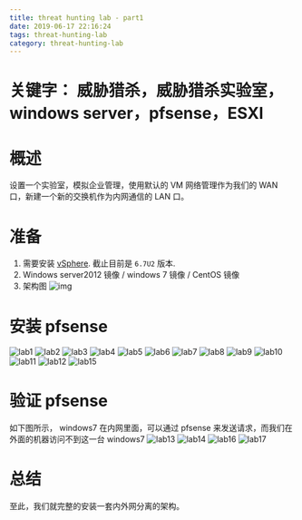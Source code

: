 ```yaml
---
title: threat hunting lab - part1  
date: 2019-06-17 22:16:24
tags: threat-hunting-lab
category: threat-hunting-lab
---
```

# 关键字： 威胁猎杀，威胁猎杀实验室，windows server，pfsense，ESXI
# 概述
设置一个实验室，模拟企业管理，使用默认的 VM 网络管理作为我们的 WAN 口，新建一个新的交换机作为内网通信的 LAN 口。

# 准备
1. 需要安装 [vSphere](https://my.vmware.com/cn/group/vmware/details?downloadGroup=ESXI67U2&productId=742&rPId=33333#errorCheckDiv). 截止目前是 `6.7U2` 版本. 
2. Windows server2012 镜像 / windows 7 镜像 / CentOS 镜像
3. 架构图
![img](/postimg/LabNetwork.png)

# 安装 pfsense
![lab1](/postimg/lab1.jpg)
![lab2](/postimg/lab2.jpg)
![lab3](/postimg/lab3.jpg)
![lab4](/postimg/lab4.jpg)
![lab5](/postimg/lab5.jpg)
![lab6](/postimg/lab6.jpg)
![lab7](/postimg/lab7.jpg)
![lab8](/postimg/lab8.jpg)
![lab9](/postimg/lab9.jpg)
![lab10](/postimg/lab10.jpg)
![lab11](/postimg/lab11.jpg)
![lab12](/postimg/lab12.jpg)
![lab15](/postimg/lab15.jpg)
# 验证 pfsense
如下图所示， windows7 在内网里面，可以通过 pfsense 来发送请求，而我们在外面的机器访问不到这一台 windows7
![lab13](/postimg/lab13.jpg)
![lab14](/postimg/lab14.jpg)
![lab16](/postimg/lab16.jpg)
![lab17](/postimg/lab17.jpg)

 # 总结
 至此，我们就完整的安装一套内外网分离的架构。